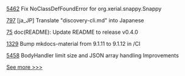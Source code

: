 
[5462](https://github.com/hyperledger/besu/pull/5462) Fix NoClassDefFoundError for org.xerial.snappy.Snappy

[797](https://github.com/hyperledger/fabric-docs-i18n/pull/797) [ja_JP] Translate "discovery-cli.md" into Japanese

[75](https://github.com/hyperledger-labs/fabric-opssc/pull/75) doc(README): Update README to release v0.4.0

[1329](https://github.com/hyperledger/besu-docs/pull/1329) Bump mkdocs-material from 9.1.11 to 9.1.12 in /CI

[5458](https://github.com/hyperledger/besu/pull/5458) BodyHandler limit size and JSON array handling Improvements


[See more >>>](https://start-here.hyperledger.org/pull-requests)
